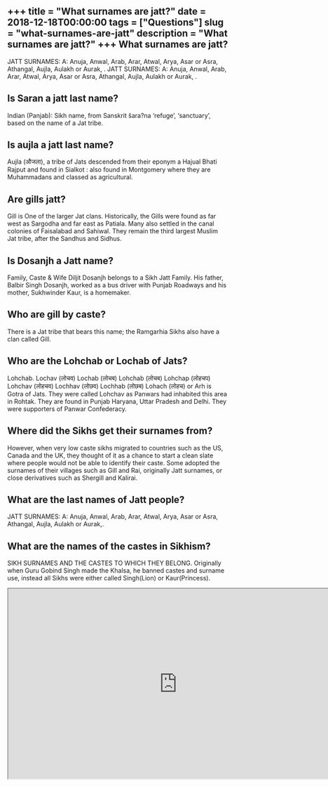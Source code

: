 +++
title = "What surnames are jatt?"
date = 2018-12-18T00:00:00
tags = ["Questions"]
slug = "what-surnames-are-jatt"
description = "What surnames are jatt?"
+++
What surnames are jatt?
-----------------------

JATT SURNAMES: A: Anuja, Anwal, Arab, Arar, Atwal, Arya, Asar or Asra, Athangal, Aujla, Aulakh or Aurak, . JATT SURNAMES: A: Anuja, Anwal, Arab, Arar, Atwal, Arya, Asar or Asra, Athangal, Aujla, Aulakh or Aurak, .

Is Saran a jatt last name?
--------------------------

Indian (Panjab): Sikh name, from Sanskrit šara?na ‘refuge’, ‘sanctuary’, based on the name of a Jat tribe.

Is aujla a jatt last name?
--------------------------

Aujla (औजला), a tribe of Jats descended from their eponym a Hajual Bhati Rajput and found in Sialkot : also found in Montgomery where they are Muhammadans and classed as agricultural.

Are gills jatt?
---------------

Gill is One of the larger Jat clans. Historically, the Gills were found as far west as Sargodha and far east as Patiala. Many also settled in the canal colonies of Faisalabad and Sahiwal. They remain the third largest Muslim Jat tribe, after the Sandhus and Sidhus.

Is Dosanjh a Jatt name?
-----------------------

Family, Caste &amp; Wife Diljit Dosanjh belongs to a Sikh Jatt Family. His father, Balbir Singh Dosanjh, worked as a bus driver with Punjab Roadways and his mother, Sukhwinder Kaur, is a homemaker.

Who are gill by caste?
----------------------

There is a Jat tribe that bears this name; the Ramgarhia Sikhs also have a clan called Gill.

Who are the Lohchab or Lochab of Jats?
--------------------------------------

Lohchab. Lochav (लोचव) Lochab (लोचब) Lohchab (लोचब) Lohchap (लोहचप) Lohchav (लोहचव) Lochhav (लोछव) Lochhab (लोछब) Lohach (लोहच) or Arh is Gotra of Jats. They were called Lohchav as Panwars had inhabited this area in Rohtak. They are found in Punjab Haryana, Uttar Pradesh and Delhi. They were supporters of Panwar Confederacy.

Where did the Sikhs get their surnames from?
--------------------------------------------

However, when very low caste sikhs migrated to countries such as the US, Canada and the UK, they thought of it as a chance to start a clean slate where people would not be able to identify their caste. Some adopted the surnames of their villages such as Gill and Rai, originally Jatt surnames, or close derivatives such as Shergill and Kalirai.

What are the last names of Jatt people?
---------------------------------------

JATT SURNAMES: A: Anuja, Anwal, Arab, Arar, Atwal, Arya, Asar or Asra, Athangal, Aujla, Aulakh or Aurak,.

What are the names of the castes in Sikhism?
--------------------------------------------

SIKH SURNAMES AND THE CASTES TO WHICH THEY BELONG. Originally when Guru Gobind Singh made the Khalsa, he banned castes and surname use, instead all Sikhs were either called Singh(Lion) or Kaur(Princess).

<iframe allow="accelerometer; autoplay; clipboard-write; encrypted-media; gyroscope; picture-in-picture" allowfullscreen="" class="__youtube_prefs__  epyt-is-override  no-lazyload" data-no-lazy="1" data-origheight="433" data-origwidth="770" data-skipgform_ajax_framebjll="" height="433" id="_ytid_42037" loading="lazy" src="https://www.youtube.com/embed/9rVgq9IzaPg?enablejsapi=1&autoplay=0&cc_load_policy=0&cc_lang_pref=&iv_load_policy=1&loop=0&modestbranding=0&rel=1&fs=1&playsinline=0&autohide=2&theme=dark&color=red&controls=1&" title="YouTube player" width="770"></iframe>